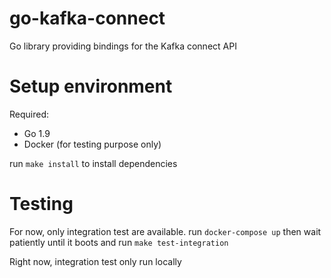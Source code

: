 # go-kafka-connect
Go library providing bindings for the Kafka connect API

# Setup environment
Required:
 - Go 1.9
 - Docker (for testing purpose only)

run `make install` to install dependencies


# Testing
For now, only integration test are available.
run `docker-compose up` then wait patiently until it boots and run `make test-integration`

Right now, integration test only run locally